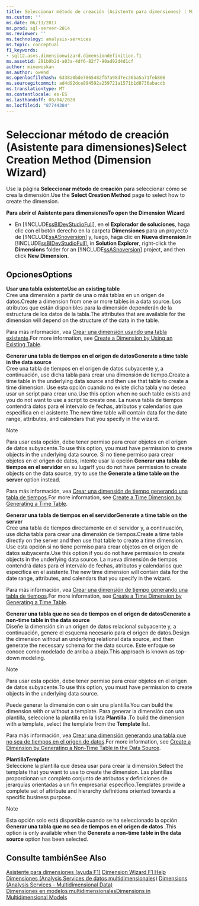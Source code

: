 ```yaml
---
title: Seleccionar método de creación (Asistente para dimensiones) | Microsoft Docs
ms.custom: ''
ms.date: 06/13/2017
ms.prod: sql-server-2014
ms.reviewer: ''
ms.technology: analysis-services
ms.topic: conceptual
f1_keywords:
- sql12.asvs.dimensionwizard.dimensiondefinition.f1
ms.assetid: 291b0b2d-a03a-4df6-82f7-90ad92d4d1cf
author: minewiskan
ms.author: owend
ms.openlocfilehash: 6338a0bde7865482fb7a98d7ec36ba5a71feb806
ms.sourcegitcommit: ad4d92dce894592a259721a1571b1d8736abacdb
ms.translationtype: MT
ms.contentlocale: es-ES
ms.lasthandoff: 08/04/2020
ms.locfileid: "87744384"
---
```

# <a name="select-creation-method-dimension-wizard"></a><span data-ttu-id="836b5-102">Seleccionar método de creación (Asistente para dimensiones)</span><span class="sxs-lookup"><span data-stu-id="836b5-102">Select Creation Method (Dimension Wizard)</span></span>
  <span data-ttu-id="836b5-103">Use la página **Seleccionar método de creación** para seleccionar cómo se crea la dimensión.</span><span class="sxs-lookup"><span data-stu-id="836b5-103">Use the **Select Creation Method** page to select how to create the dimension.</span></span>  
  
 <span data-ttu-id="836b5-104">**Para abrir el Asistente para dimensiones**</span><span class="sxs-lookup"><span data-stu-id="836b5-104">**To open the Dimension Wizard**</span></span>  
  
-   <span data-ttu-id="836b5-105">En [!INCLUDE[ssBIDevStudioFull](../includes/ssbidevstudiofull-md.md)], en el **Explorador de soluciones**, haga clic con el botón derecho en la carpeta **Dimensiones** para un proyecto de [!INCLUDE[ssASnoversion](../includes/ssasnoversion-md.md)] y, luego, haga clic en **Nueva dimensión**.</span><span class="sxs-lookup"><span data-stu-id="836b5-105">In [!INCLUDE[ssBIDevStudioFull](../includes/ssbidevstudiofull-md.md)], in **Solution Explorer**, right-click the **Dimensions** folder for an [!INCLUDE[ssASnoversion](../includes/ssasnoversion-md.md)] project, and then click **New Dimension**.</span></span>  
  
## <a name="options"></a><span data-ttu-id="836b5-106">Opciones</span><span class="sxs-lookup"><span data-stu-id="836b5-106">Options</span></span>  
 <span data-ttu-id="836b5-107">**Usar una tabla existente**</span><span class="sxs-lookup"><span data-stu-id="836b5-107">**Use an existing table**</span></span>  
 <span data-ttu-id="836b5-108">Cree una dimensión a partir de una o más tablas en un origen de datos.</span><span class="sxs-lookup"><span data-stu-id="836b5-108">Create a dimension from one or more tables in a data source.</span></span> <span data-ttu-id="836b5-109">Los atributos que están disponibles para la dimensión dependerán de la estructura de los datos de la tabla.</span><span class="sxs-lookup"><span data-stu-id="836b5-109">The attributes that are available for the dimension will depend on the structure of the data in the table.</span></span>  
  
 <span data-ttu-id="836b5-110">Para más información, vea [Crear una dimensión usando una tabla existente](multidimensional-models/create-a-dimension-by-using-an-existing-table.md).</span><span class="sxs-lookup"><span data-stu-id="836b5-110">For more information, see [Create a Dimension by Using an Existing Table](multidimensional-models/create-a-dimension-by-using-an-existing-table.md).</span></span>  
  
 <span data-ttu-id="836b5-111">**Generar una tabla de tiempos en el origen de datos**</span><span class="sxs-lookup"><span data-stu-id="836b5-111">**Generate a time table in the data source**</span></span>  
 <span data-ttu-id="836b5-112">Cree una tabla de tiempos en el origen de datos subyacente y, a continuación, use dicha tabla para crear una dimensión de tiempo.</span><span class="sxs-lookup"><span data-stu-id="836b5-112">Create a time table in the underlying data source and then use that table to create a time dimension.</span></span> <span data-ttu-id="836b5-113">Use esta opción cuando no existe dicha tabla y no desea usar un script para crear una.</span><span class="sxs-lookup"><span data-stu-id="836b5-113">Use this option when no such table exists and you do not want to use a script to create one.</span></span> <span data-ttu-id="836b5-114">La nueva tabla de tiempos contendrá datos para el intervalo de fechas, atributos y calendarios que especifica en el asistente.</span><span class="sxs-lookup"><span data-stu-id="836b5-114">The new time table will contain data for the date range, attributes, and calendars that you specify in the wizard.</span></span>  
  
> [!NOTE]  
>  <span data-ttu-id="836b5-115">Para usar esta opción, debe tener permiso para crear objetos en el origen de datos subyacente.</span><span class="sxs-lookup"><span data-stu-id="836b5-115">To use this option, you must have permission to create objects in the underlying data source.</span></span> <span data-ttu-id="836b5-116">Si no tiene permiso para crear objetos en el origen de datos, intente usar la opción **Generar una tabla de tiempos en el servidor** en su lugar</span><span class="sxs-lookup"><span data-stu-id="836b5-116">If you do not have permission to create objects on the data source, try to use the **Generate a time table on the server** option instead.</span></span>  
  
 <span data-ttu-id="836b5-117">Para más información, vea [Crear una dimensión de tiempo generando una tabla de tiempos](multidimensional-models/create-a-time-dimension-by-generating-a-time-table.md).</span><span class="sxs-lookup"><span data-stu-id="836b5-117">For more information, see [Create a Time Dimension by Generating a Time Table](multidimensional-models/create-a-time-dimension-by-generating-a-time-table.md).</span></span>  
  
 <span data-ttu-id="836b5-118">**Generar una tabla de tiempos en el servidor**</span><span class="sxs-lookup"><span data-stu-id="836b5-118">**Generate a time table on the server**</span></span>  
 <span data-ttu-id="836b5-119">Cree una tabla de tiempos directamente en el servidor y, a continuación, use dicha tabla para crear una dimensión de tiempos.</span><span class="sxs-lookup"><span data-stu-id="836b5-119">Create a time table directly on the server and then use that table to create a time dimension.</span></span> <span data-ttu-id="836b5-120">Use esta opción si no tiene permiso para crear objetos en el origen de datos subyacente.</span><span class="sxs-lookup"><span data-stu-id="836b5-120">Use this option if you do not have permission to create objects in the underlying data source.</span></span> <span data-ttu-id="836b5-121">La nueva dimensión de tiempos contendrá datos para el intervalo de fechas, atributos y calendarios que especifica en el asistente.</span><span class="sxs-lookup"><span data-stu-id="836b5-121">The new time dimension will contain data for the date range, attributes, and calendars that you specify in the wizard.</span></span>  
  
 <span data-ttu-id="836b5-122">Para más información, vea [Crear una dimensión de tiempo generando una tabla de tiempos](multidimensional-models/create-a-time-dimension-by-generating-a-time-table.md).</span><span class="sxs-lookup"><span data-stu-id="836b5-122">For more information, see [Create a Time Dimension by Generating a Time Table](multidimensional-models/create-a-time-dimension-by-generating-a-time-table.md).</span></span>  
  
 <span data-ttu-id="836b5-123">**Generar una tabla que no sea de tiempos en el origen de datos**</span><span class="sxs-lookup"><span data-stu-id="836b5-123">**Generate a non-time table in the data source**</span></span>  
 <span data-ttu-id="836b5-124">Diseñe la dimensión sin un origen de datos relacional subyacente y, a continuación, genere el esquema necesario para el origen de datos.</span><span class="sxs-lookup"><span data-stu-id="836b5-124">Design the dimension without an underlying relational data source, and then generate the necessary schema for the data source.</span></span> <span data-ttu-id="836b5-125">Este enfoque se conoce como modelado de arriba a abajo.</span><span class="sxs-lookup"><span data-stu-id="836b5-125">This approach is known as top-down modeling.</span></span>  
  
> [!NOTE]  
>  <span data-ttu-id="836b5-126">Para usar esta opción, debe tener permiso para crear objetos en el origen de datos subyacente.</span><span class="sxs-lookup"><span data-stu-id="836b5-126">To use this option, you must have permission to create objects in the underlying data source.</span></span>  
  
 <span data-ttu-id="836b5-127">Puede generar la dimensión con o sin una plantilla.</span><span class="sxs-lookup"><span data-stu-id="836b5-127">You can build the dimension with or without a template.</span></span> <span data-ttu-id="836b5-128">Para generar la dimensión con una plantilla, seleccione la plantilla en la lista **Plantilla** .</span><span class="sxs-lookup"><span data-stu-id="836b5-128">To build the dimension with a template, select the template from the **Template** list.</span></span>  
  
 <span data-ttu-id="836b5-129">Para más información, vea [Crear una dimensión generando una tabla que no sea de tiempos en el origen de datos](multidimensional-models/create-a-dimension-by-generating-a-non-time-table-in-the-data-source.md).</span><span class="sxs-lookup"><span data-stu-id="836b5-129">For more information, see [Create a Dimension by Generating a Non-Time Table in the Data Source](multidimensional-models/create-a-dimension-by-generating-a-non-time-table-in-the-data-source.md).</span></span>  
  
 <span data-ttu-id="836b5-130">**Plantilla**</span><span class="sxs-lookup"><span data-stu-id="836b5-130">**Template**</span></span>  
 <span data-ttu-id="836b5-131">Seleccione la plantilla que desea usar para crear la dimensión.</span><span class="sxs-lookup"><span data-stu-id="836b5-131">Select the template that you want to use to create the dimension.</span></span> <span data-ttu-id="836b5-132">Las plantillas proporcionan un completo conjunto de atributos y definiciones de jerarquías orientadas a un fin empresarial específico.</span><span class="sxs-lookup"><span data-stu-id="836b5-132">Templates provide a complete set of attribute and hierarchy definitions oriented towards a specific business purpose.</span></span>  
  
> [!NOTE]  
>  <span data-ttu-id="836b5-133">Esta opción solo está disponible cuando se ha seleccionado la opción **Generar una tabla que no sea de tiempos en el origen de datos** .</span><span class="sxs-lookup"><span data-stu-id="836b5-133">This option is only available when the **Generate a non-time table in the data source** option has been selected.</span></span>  
  
## <a name="see-also"></a><span data-ttu-id="836b5-134">Consulte también</span><span class="sxs-lookup"><span data-stu-id="836b5-134">See Also</span></span>  
 <span data-ttu-id="836b5-135">[Asistente para dimensiones (ayuda F1)](dimension-wizard-f1-help.md) </span><span class="sxs-lookup"><span data-stu-id="836b5-135">[Dimension Wizard F1 Help](dimension-wizard-f1-help.md) </span></span>  
 <span data-ttu-id="836b5-136">[Dimensiones &#40;Analysis Services de datos multidimensionales&#41;](multidimensional-models-olap-logical-dimension-objects/dimensions-analysis-services-multidimensional-data.md) </span><span class="sxs-lookup"><span data-stu-id="836b5-136">[Dimensions &#40;Analysis Services - Multidimensional Data&#41;](multidimensional-models-olap-logical-dimension-objects/dimensions-analysis-services-multidimensional-data.md) </span></span>  
 [<span data-ttu-id="836b5-137">Dimensiones en modelos multidimensionales</span><span class="sxs-lookup"><span data-stu-id="836b5-137">Dimensions in Multidimensional Models</span></span>](multidimensional-models/dimensions-in-multidimensional-models.md)  
  
  
